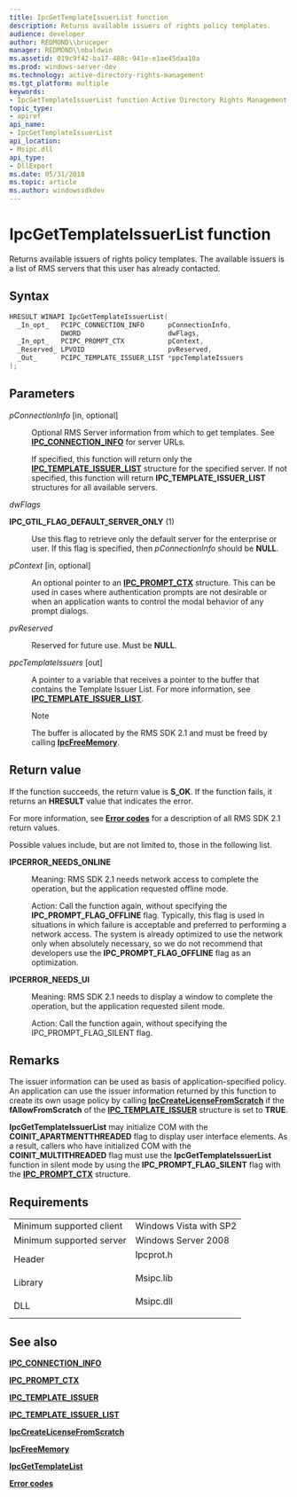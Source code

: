 ```yaml
---
title: IpcGetTemplateIssuerList function
description: Returns available issuers of rights policy templates.
audience: developer
author: REDMOND\\bruceper
manager: REDMOND\\mbaldwin
ms.assetid: 019c9f42-ba17-488c-941e-e1ae45daa10a
ms.prod: windows-server-dev
ms.technology: active-directory-rights-management
ms.tgt_platform: multiple
keywords:
- IpcGetTemplateIssuerList function Active Directory Rights Management Services SDK 2.0
topic_type:
- apiref
api_name:
- IpcGetTemplateIssuerList
api_location:
- Msipc.dll
api_type:
- DllExport
ms.date: 05/31/2018
ms.topic: article
ms.author: windowssdkdev
---
```


# IpcGetTemplateIssuerList function

Returns available issuers of rights policy templates. The available issuers is a list of RMS servers that this user has already contacted.

## Syntax


```C++
HRESULT WINAPI IpcGetTemplateIssuerList(
  _In_opt_   PCIPC_CONNECTION_INFO      pConnectionInfo,
             DWORD                      dwFlags,
  _In_opt_   PCIPC_PROMPT_CTX           pContext,
  _Reserved_ LPVOID                     pvReserved,
  _Out_      PCIPC_TEMPLATE_ISSUER_LIST *ppcTemplateIssuers
);
```



## Parameters

<dl> <dt>

*pConnectionInfo* \[in, optional\]
</dt> <dd>

Optional RMS Server information from which to get templates. See [**IPC\_CONNECTION\_INFO**](ipc-connection-info.md) for server URLs.

If specified, this function will return only the [**IPC\_TEMPLATE\_ISSUER\_LIST**](ipc-template-issuer-list.md) structure for the specified server. If not specified, this function will return **IPC\_TEMPLATE\_ISSUER\_LIST** structures for all available servers.

</dd> <dt>

*dwFlags* 
</dt> <dd>

<dt>

<span id="IPC_GTIL_FLAG_DEFAULT_SERVER_ONLY"></span><span id="ipc_gtil_flag_default_server_only"></span>

<span id="IPC_GTIL_FLAG_DEFAULT_SERVER_ONLY"></span><span id="ipc_gtil_flag_default_server_only"></span>**IPC\_GTIL\_FLAG\_DEFAULT\_SERVER\_ONLY** (1)


</dt> <dd>

Use this flag to retrieve only the default server for the enterprise or user. If this flag is specified, then *pConnectionInfo* should be **NULL**.

</dd> </dl> </dd> <dt>

*pContext* \[in, optional\]
</dt> <dd>

An optional pointer to an [**IPC\_PROMPT\_CTX**](ipc-prompt-ctx.md) structure. This can be used in cases where authentication prompts are not desirable or when an application wants to control the modal behavior of any prompt dialogs.

</dd> <dt>

*pvReserved* 
</dt> <dd>

Reserved for future use. Must be **NULL**.

</dd> <dt>

*ppcTemplateIssuers* \[out\]
</dt> <dd>

A pointer to a variable that receives a pointer to the buffer that contains the Template Issuer List. For more information, see [**IPC\_TEMPLATE\_ISSUER\_LIST**](ipc-template-issuer-list.md).

> [!Note]  
> The buffer is allocated by the RMS SDK 2.1 and must be freed by calling [**IpcFreeMemory**](ipcfreememory.md).

 

</dd> </dl>

## Return value

If the function succeeds, the return value is **S\_OK**. If the function fails, it returns an **HRESULT** value that indicates the error.

For more information, see [**Error codes**](error-codes.md) for a description of all RMS SDK 2.1 return values.

Possible values include, but are not limited to, those in the following list.

<dl> <dt>

**IPCERROR\_NEEDS\_ONLINE**
</dt> <dd>

Meaning: RMS SDK 2.1 needs network access to complete the operation, but the application requested offline mode.

Action: Call the function again, without specifying the **IPC\_PROMPT\_FLAG\_OFFLINE** flag. Typically, this flag is used in situations in which failure is acceptable and preferred to performing a network access. The system is already optimized to use the network only when absolutely necessary, so we do not recommend that developers use the **IPC\_PROMPT\_FLAG\_OFFLINE** flag as an optimization.

</dd> <dt>

**IPCERROR\_NEEDS\_UI**
</dt> <dd>

Meaning: RMS SDK 2.1 needs to display a window to complete the operation, but the application requested silent mode.

Action: Call the function again, without specifying the IPC\_PROMPT\_FLAG\_SILENT flag.

</dd> </dl>

## Remarks

The issuer information can be used as basis of application-specified policy. An application can use the issuer information returned by this function to create its own usage policy by calling [**IpcCreateLicenseFromScratch**](ipccreatelicensefromscratch.md) if the **fAllowFromScratch** of the [**IPC\_TEMPLATE\_ISSUER**](ipc-template-issuer.md) structure is set to **TRUE**.

**IpcGetTemplateIssuerList** may initialize COM with the **COINIT\_APARTMENTTHREADED** flag to display user interface elements. As a result, callers who have initialized COM with the **COINIT\_MULTITHREADED** flag must use the **IpcGetTemplateIssuerList** function in silent mode by using the **IPC\_PROMPT\_FLAG\_SILENT** flag with the [**IPC\_PROMPT\_CTX**](ipc-prompt-ctx.md) structure.

## Requirements



|                                     |                                                                                      |
|-------------------------------------|--------------------------------------------------------------------------------------|
| Minimum supported client<br/> | Windows Vista with SP2<br/>                                                    |
| Minimum supported server<br/> | Windows Server 2008<br/>                                                       |
| Header<br/>                   | <dl> <dt>Ipcprot.h</dt> </dl> |
| Library<br/>                  | <dl> <dt>Msipc.lib</dt> </dl> |
| DLL<br/>                      | <dl> <dt>Msipc.dll</dt> </dl> |



## See also

<dl> <dt>

[**IPC\_CONNECTION\_INFO**](ipc-connection-info.md)
</dt> <dt>

[**IPC\_PROMPT\_CTX**](ipc-prompt-ctx.md)
</dt> <dt>

[**IPC\_TEMPLATE\_ISSUER**](ipc-template-issuer.md)
</dt> <dt>

[**IPC\_TEMPLATE\_ISSUER\_LIST**](ipc-template-issuer-list.md)
</dt> <dt>

[**IpcCreateLicenseFromScratch**](ipccreatelicensefromscratch.md)
</dt> <dt>

[**IpcFreeMemory**](ipcfreememory.md)
</dt> <dt>

[**IpcGetTemplateList**](ipcgettemplatelist.md)
</dt> <dt>

[**Error codes**](error-codes.md)
</dt> </dl>

 

 






